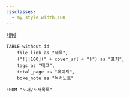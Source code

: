 ```yaml
---
cssclasses:
  - my_style_width_100
---
```


[세팅](https://www.youtube.com/watch?v=Iv7wCJArqPI&t=1283s)

```dataview
TABLE without id
	file.link as "제목",
	("![|100](" + cover_url + ")") as "표지",
	tags as "태그", 
	total_page as "페이지",
	boke_note as "독서노트"

FROM "도서/도서목록"
```
